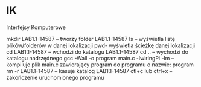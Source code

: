 # IK
Interfejsy Komputerowe

mkdir LAB1.1-14587 – tworzy folder LAB1.1-14587
ls – wyświetla listę plików/folderów w danej lokalizacji
pwd- wyświetla ścieżkę danej lokalizacji
cd LAB1.1-14587 – wchodzi do katalogu LAB1.1-14587
cd .. – wychodzi do katalogu nadrzędnego
gcc -Wall -o program main.c -lwiringPi -lm – kompiluje plik main.c zawierający program do programu o nazwie: program
rm -r LAB1.1-14587 – kasuje katalog LAB1.1-14587
ctl+c lub ctrl+x – zakończenie uruchomionego programu
